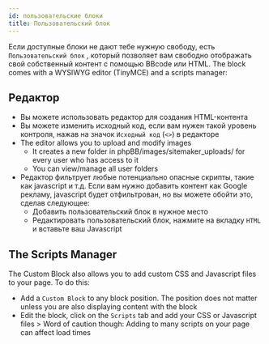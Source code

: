 ```yaml
---
id: пользовательские блоки
title: Пользовательский блок
---
```


Если доступные блоки не дают тебе нужную свободу, есть `Пользовательский блок` , который позволяет вам свободно отображать свой собственный контент с помощью BBcode или HTML. The block comes with a WYSIWYG editor (TinyMCE) and a scripts manager:

## Редактор

- Вы можете использовать редактор для создания HTML-контента
- Вы можете изменить исходный код, если вам нужен такой уровень контроля, нажав на значок `Исходный код` (`<>`) в редакторе
- The editor allows you to upload and modify images 
    - It creates a new folder in phpBB/images/sitemaker_uploads/ for every user who has access to it
    - You can view/manage all user folders
- Редактор фильтрует любые потенциально опасные скрипты, такие как javascript и т.д. Если вам нужно добавить контент как Google рекламу, javascript будет отфильтрован, но вы можете обойти это, сделав следующее: 
    - Добавить пользовательский блок в нужное место
    - Редактировать пользовательский блок, нажмите на вкладку `HTML` и вставьте ваш Javascript

## The Scripts Manager

The Custom Block also allows you to add custom CSS and Javascript files to your page. To do this:

- Add a `Custom Block` to any block position. The position does not matter unless you are also displaying content with the block
- Edit the block, click on the `Scripts` tab and add your CSS or Javascript files > Word of caution though: Adding to many scripts on your page can affect load times